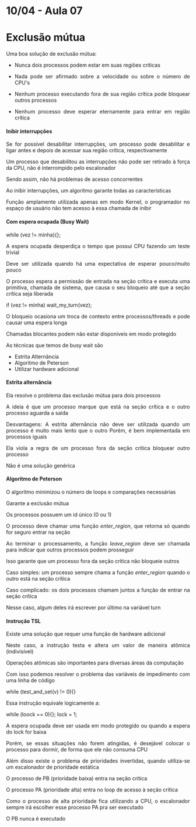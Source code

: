 # 10/04 - Aula 07

# Exclusão mútua
<div style="text-align:justify">

Uma boa solução de exclusão mútua:

- Nunca dois processos podem estar em suas regiões críticas 

- Nada pode ser afirmado sobre a velocidade ou sobre o número de CPU's

- Nenhum processo executando fora de sua região crítica pode bloquear outros processos

- Nenhum processo deve esperar eternamente para entrar em região crítica

#### Inibir interrupções

Se for possível desabilitar interrupções, um processo pode desabilitar e ligar antes e depois de acessar sua região crítica, respectivamente

Um processo que desabilitou as interrupções não pode ser retirado à força da CPU, não é interrompido pelo escalonador

Sendo assim, não há problemas de acesso concorrentes

Ao inibir interrupções, um algoritmo garante todas as características

Função amplamente utilizada apenas em modo Kernel, o programador no espaço de usuário não tem acesso à essa chamada de inibir

#### Com espera ocupada (Busy Wait)

while (vez != minha){};

A espera ocupada desperdiça o tempo que possui CPU fazendo um teste trivial

Deve ser utilizada quando há uma expectativa de esperar pouco/muito pouco

O processo espera a permissão de entrada na seção crítica e executa uma primitiva, chamada de sistema, que causa o seu bloqueio até que a seção crítica seja liberada

if (vez != minha) wait_my_turn(vez);

O bloqueio ocasiona um troca de contexto entre processos/threads e pode causar uma espera longa

Chamadas blocantes podem não estar disponíveis em modo protegido

As técnicas que temos de busy wait são
- Estrita Alternância
- Algoritmo de Peterson
- Utilizar hardware adicional

#### Estrita alternância

Ela resolve o problema das exclusão mútua para dois processos

A ideia é que um processo marque que está na seção crítica e o outro processo aguarda a saída

Desvantagens: 
A estrita alternância não deve ser utilizada quando um processo é muito mais lento que o outro
Porém, é bem implementada em processos iguais

Ela viola a regra de um processo fora da seção crítica bloquear outro processo

Não é uma solução genérica

#### Algoritmo de Peterson

O algoritmo minimizou o número de loops e comparações necessárias

Garante a exclusão mútua

Os processos possuem um id único (0 ou 1)

O processo deve chamar uma função *enter_region*, que retorna só quando for seguro entrar na seção

Ao terminar o processamento, a função *leave_region* deve ser chamada para indicar que outros processos podem prosseguir

Isso garante que um processo fora da seção crítica não bloqueie outros

Caso simples: um processo sempre chama a função *enter_region* quando o outro está na seção crítica

Caso complicado: os dois processos chamam juntos a função de entrar na seção crítica

Nesse caso, algum deles irá escrever por último na variável turn

#### Instrução TSL

Existe uma solução que requer uma função de hardware adicional 

Neste caso, a instrução testa e altera um valor de maneira atômica (indivisível)

Operações atômicas são importantes para diversas áreas da computação

Com isso podemos resolver o problema das variáveis de impedimento com uma linha de código

while (test_and_set(v) != 0){}

Essa instrução equivale logicamente a:

while (loock == 0){};
lock = 1;

A espera ocupada deve ser usada em modo protegido ou quando a espera do lock for baixa

Porém, se essas situações não forem atingidas, é desejável colocar o processo para dormir, de forma que ele não consuma CPU

Além disso existe o problema de prioridades invertidas, quando utiliza-se um escalonador de prioridade estática

O processo de PB (prioridade baixa) entra na seção crítica

O processo PA (prioridade alta) entra no loop de acesso à seção crítica

Como o processo de alta prioridade fica utilizando a CPU, o escalonador sempre irá escolher esse processo PA pra ser executado

O PB nunca é executado
</div>